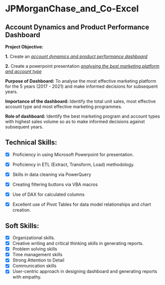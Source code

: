 # JPMorganChase_and_Co-Excel

## Account Dynamics and Product Performance Dashboard

**Project Objective:**


**1.** Create an _[account dynamics and product performance dashboard](https://github.com/rasidatyekeen/JPMorganChase_and_Co-Excel/blob/main/Account%20Dynamics%20and%20Product%20Performance%20Dashboard.pdf)_

**2.** Create a powerpoint presentation _[analysing the best marketing platform and account type](https://github.com/rasidatyekeen/JPMorganChase_and_Co-Excel/blob/main/Account%20Dynamics%20and%20Product%20Performance.pptx)_

**Purpose of Dashboard:** To analyse the most effective marketing platform for the 5 years (2017 - 2021) and make informed decisions for subsequent years. 

**Importance of the dashboard:** Identify the total unit sales, most effective account type and most effective marketing programmes.

**Role of dashboard:** Identify the best marketing program and account types with highest sales volume so as to make informed decisions against subsequent years.

## Technical Skills:
- [x] Proficiency in using Microsoft Powerpoint for presentation.
- [x] Proficiency in ETL (Extract, Transform, Load) methodology.
- [x] Skills in data cleaning via PowerQuery
- [x] Creating filtering buttons via VBA macros
- [x] Use of DAX for calculated columns
- [x] Excellent use of Pivot Tables for data model relationships and chart creation.


## Soft Skills:
- [x] Organizational skills.
- [x] Creative writing and critical thinking skills in generating reports.
- [x] Problem solving skills
- [x] Time management skills
- [x] Strong Attention to Detail
- [x] Communication skills
- [x] User-centric approach in designing dashboard and generating reports with empathy.
